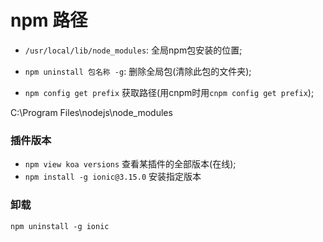 # npm 路径
* `/usr/local/lib/node_modules`: 全局npm包安装的位置;
* `npm uninstall 包名称 -g`: 删除全局包(清除此包的文件夹);


* `npm config get prefix` 获取路径(用cnpm时用`cnpm config get prefix`);


C:\Program Files\nodejs\node_modules


### 插件版本
* `npm view koa versions` 查看某插件的全部版本(在线);
* `npm install -g ionic@3.15.0` 安装指定版本

### 卸载
`npm uninstall -g ionic`